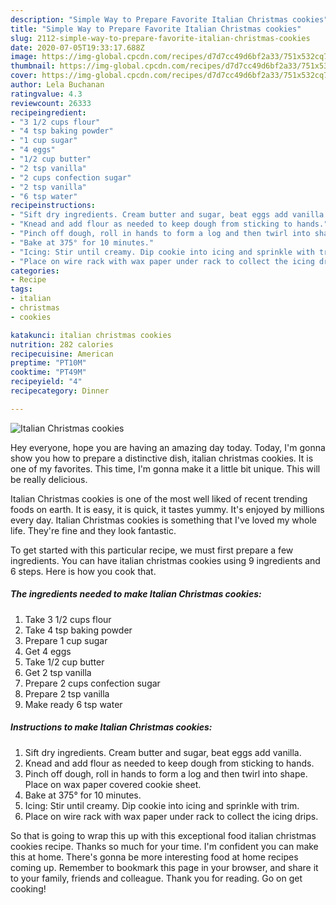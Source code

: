 ```yaml
---
description: "Simple Way to Prepare Favorite Italian Christmas cookies"
title: "Simple Way to Prepare Favorite Italian Christmas cookies"
slug: 2112-simple-way-to-prepare-favorite-italian-christmas-cookies
date: 2020-07-05T19:33:17.688Z
image: https://img-global.cpcdn.com/recipes/d7d7cc49d6bf2a33/751x532cq70/italian-christmas-cookies-recipe-main-photo.jpg
thumbnail: https://img-global.cpcdn.com/recipes/d7d7cc49d6bf2a33/751x532cq70/italian-christmas-cookies-recipe-main-photo.jpg
cover: https://img-global.cpcdn.com/recipes/d7d7cc49d6bf2a33/751x532cq70/italian-christmas-cookies-recipe-main-photo.jpg
author: Lela Buchanan
ratingvalue: 4.3
reviewcount: 26333
recipeingredient:
- "3 1/2 cups flour"
- "4 tsp baking powder"
- "1 cup sugar"
- "4 eggs"
- "1/2 cup butter"
- "2 tsp vanilla"
- "2 cups confection sugar"
- "2 tsp vanilla"
- "6 tsp water"
recipeinstructions:
- "Sift dry ingredients. Cream butter and sugar, beat eggs add vanilla."
- "Knead and add flour as needed to keep dough from sticking to hands."
- "Pinch off dough, roll in hands to form a log and then twirl into shape. Place on wax paper covered cookie sheet."
- "Bake at 375° for 10 minutes."
- "Icing: Stir until creamy. Dip cookie into icing and sprinkle with trim."
- "Place on wire rack with wax paper under rack to collect the icing drips."
categories:
- Recipe
tags:
- italian
- christmas
- cookies

katakunci: italian christmas cookies 
nutrition: 282 calories
recipecuisine: American
preptime: "PT10M"
cooktime: "PT49M"
recipeyield: "4"
recipecategory: Dinner

---
```



![Italian Christmas cookies](https://img-global.cpcdn.com/recipes/d7d7cc49d6bf2a33/751x532cq70/italian-christmas-cookies-recipe-main-photo.jpg)

Hey everyone, hope you are having an amazing day today. Today, I'm gonna show you how to prepare a distinctive dish, italian christmas cookies. It is one of my favorites. This time, I'm gonna make it a little bit unique. This will be really delicious.



Italian Christmas cookies is one of the most well liked of recent trending foods on earth. It is easy, it is quick, it tastes yummy. It's enjoyed by millions every day. Italian Christmas cookies is something that I've loved my whole life. They're fine and they look fantastic.


To get started with this particular recipe, we must first prepare a few ingredients. You can have italian christmas cookies using 9 ingredients and 6 steps. Here is how you cook that.

<!--inarticleads1-->

##### The ingredients needed to make Italian Christmas cookies:

1. Take 3 1/2 cups flour
1. Take 4 tsp baking powder
1. Prepare 1 cup sugar
1. Get 4 eggs
1. Take 1/2 cup butter
1. Get 2 tsp vanilla
1. Prepare 2 cups confection sugar
1. Prepare 2 tsp vanilla
1. Make ready 6 tsp water




<!--inarticleads2-->

##### Instructions to make Italian Christmas cookies:

1. Sift dry ingredients. Cream butter and sugar, beat eggs add vanilla.
1. Knead and add flour as needed to keep dough from sticking to hands.
1. Pinch off dough, roll in hands to form a log and then twirl into shape. Place on wax paper covered cookie sheet.
1. Bake at 375° for 10 minutes.
1. Icing: Stir until creamy. Dip cookie into icing and sprinkle with trim.
1. Place on wire rack with wax paper under rack to collect the icing drips.




So that is going to wrap this up with this exceptional food italian christmas cookies recipe. Thanks so much for your time. I'm confident you can make this at home. There's gonna be more interesting food at home recipes coming up. Remember to bookmark this page in your browser, and share it to your family, friends and colleague. Thank you for reading. Go on get cooking!
